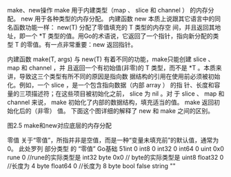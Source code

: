 make、new操作
make 用于内建类型（map 、 slice 和 channel ） 的内存分配。 new 用于各种类型的内存分配。
内建函数 new 本质上说跟其它语言中的同名函数功能一样： new(T) 分配了零值填充的 T 类型的内存空
间，并且返回其地址，即一个 *T 类型的值。用Go的术语说，它返回了一个指针，指向新分配的类
型 T 的零值。有一点非常重要：new 返回指针。

内建函数 make(T, args) 与 new(T) 有着不同的功能，make只能创建 slice 、 map 和 channel ，并
且返回一个有初始值(非零)的 T 类型，而不是 *T 。本质来讲，导致这三个类型有所不同的原因是指向数
据结构的引用在使用前必须被初始化。例如，一个 slice ，是一个包含指向数据（内部 array ） 的指
针、长度和容量的三项描述符；在这些项目被初始化之前， slice 为 nil 。对
于 slice 、 map 和 channel 来说， make 初始化了内部的数据结构，填充适当的值。
make 返回初始化后的（非零） 值。
下面这个图详细的解释了 new 和 make 之间的区别。

图2.5 make和new对应底层的内存分配

零值
关于“零值”，所指并非是空值，而是一种“变量未填充前”的默认值，通常为0。 此处罗列 部分类型 的 “零值”
Go基础
51int 0
int8 0
int32 0
int64 0
uint 0x0
rune 0 //rune的实际类型是 int32
byte 0x0 // byte的实际类型是 uint8
float32 0 //长度为 4 byte
float64 0 //长度为 8 byte
bool false
string ""